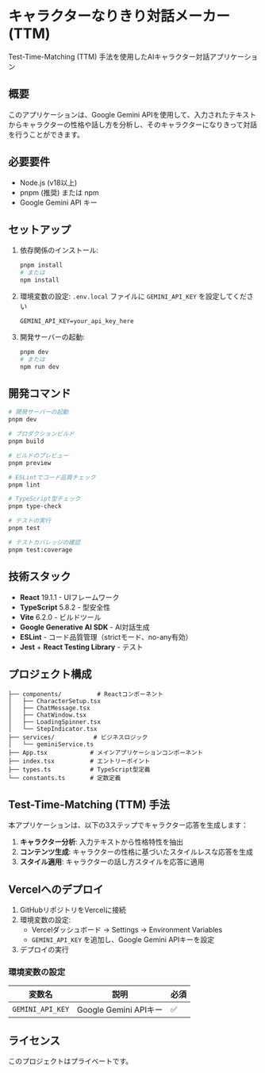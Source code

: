 # キャラクターなりきり対話メーカー (TTM)

Test-Time-Matching (TTM) 手法を使用したAIキャラクター対話アプリケーション

## 概要

このアプリケーションは、Google Gemini APIを使用して、入力されたテキストからキャラクターの性格や話し方を分析し、そのキャラクターになりきって対話を行うことができます。

## 必要要件

- Node.js (v18以上)
- pnpm (推奨) または npm
- Google Gemini API キー

## セットアップ

1. 依存関係のインストール:
   ```bash
   pnpm install
   # または
   npm install
   ```

2. 環境変数の設定:
   `.env.local` ファイルに `GEMINI_API_KEY` を設定してください
   ```
   GEMINI_API_KEY=your_api_key_here
   ```

3. 開発サーバーの起動:
   ```bash
   pnpm dev
   # または
   npm run dev
   ```

## 開発コマンド

```bash
# 開発サーバーの起動
pnpm dev

# プロダクションビルド
pnpm build

# ビルドのプレビュー
pnpm preview

# ESLintでコード品質チェック
pnpm lint

# TypeScript型チェック
pnpm type-check

# テストの実行
pnpm test

# テストカバレッジの確認
pnpm test:coverage
```

## 技術スタック

- **React** 19.1.1 - UIフレームワーク
- **TypeScript** 5.8.2 - 型安全性
- **Vite** 6.2.0 - ビルドツール
- **Google Generative AI SDK** - AI対話生成
- **ESLint** - コード品質管理（strictモード、no-any有効）
- **Jest** + **React Testing Library** - テスト

## プロジェクト構成

```
├── components/          # Reactコンポーネント
│   ├── CharacterSetup.tsx
│   ├── ChatMessage.tsx
│   ├── ChatWindow.tsx
│   ├── LoadingSpinner.tsx
│   └── StepIndicator.tsx
├── services/           # ビジネスロジック
│   └── geminiService.ts
├── App.tsx            # メインアプリケーションコンポーネント
├── index.tsx          # エントリーポイント
├── types.ts           # TypeScript型定義
└── constants.ts       # 定数定義
```

## Test-Time-Matching (TTM) 手法

本アプリケーションは、以下の3ステップでキャラクター応答を生成します：

1. **キャラクター分析**: 入力テキストから性格特性を抽出
2. **コンテンツ生成**: キャラクターの性格に基づいたスタイルレスな応答を生成
3. **スタイル適用**: キャラクターの話し方スタイルを応答に適用

## Vercelへのデプロイ

1. GitHubリポジトリをVercelに接続
2. 環境変数の設定:
   - Vercelダッシュボード → Settings → Environment Variables
   - `GEMINI_API_KEY` を追加し、Google Gemini APIキーを設定
3. デプロイの実行

### 環境変数の設定

| 変数名 | 説明 | 必須 |
|--------|------|------|
| `GEMINI_API_KEY` | Google Gemini APIキー | ✅ |

## ライセンス

このプロジェクトはプライベートです。
